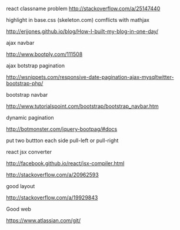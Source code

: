 react classname problem
http://stackoverflow.com/a/25147440


highlight in base.css (skeleton.com) comflicts with mathjax

http://erjjones.github.io/blog/How-I-built-my-blog-in-one-day/

ajax navbar

http://www.bootply.com/111508

ajax botstrap pagination

http://wsnippets.com/responsive-date-pagination-ajax-mysqltwitter-bootstrap-php/

bootstrap navbar

http://www.tutorialspoint.com/bootstrap/bootstrap_navbar.htm


dynamic pagination 

http://botmonster.com/jquery-bootpag/#docs 

put two buttton each side pull-left or pull-right 

react jsx converter

http://facebook.github.io/react/jsx-compiler.html


http://stackoverflow.com/a/20962593

good layout

http://stackoverflow.com/a/19929843

Good web

https://www.atlassian.com/git/
